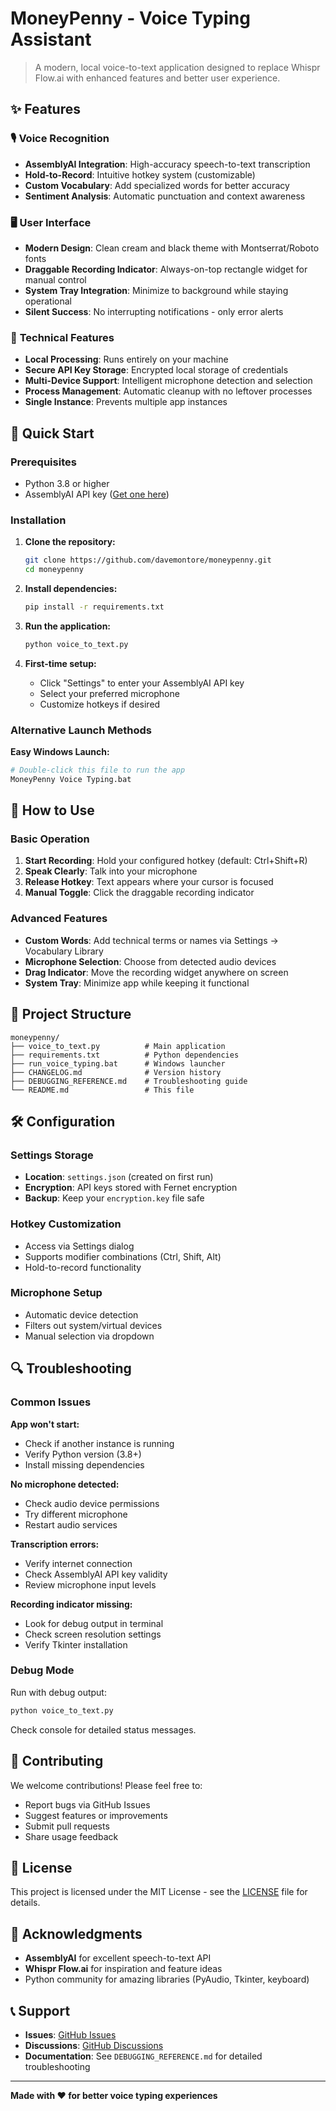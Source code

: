 # MoneyPenny - Voice Typing Assistant

> A modern, local voice-to-text application designed to replace Whispr Flow.ai with enhanced features and better user experience.

## ✨ Features

### 🎙️ **Voice Recognition**
- **AssemblyAI Integration**: High-accuracy speech-to-text transcription
- **Hold-to-Record**: Intuitive hotkey system (customizable)
- **Custom Vocabulary**: Add specialized words for better accuracy
- **Sentiment Analysis**: Automatic punctuation and context awareness

### 🖥️ **User Interface**
- **Modern Design**: Clean cream and black theme with Montserrat/Roboto fonts
- **Draggable Recording Indicator**: Always-on-top rectangle widget for manual control
- **System Tray Integration**: Minimize to background while staying operational
- **Silent Success**: No interrupting notifications - only error alerts

### 🔧 **Technical Features**
- **Local Processing**: Runs entirely on your machine
- **Secure API Key Storage**: Encrypted local storage of credentials
- **Multi-Device Support**: Intelligent microphone detection and selection
- **Process Management**: Automatic cleanup with no leftover processes
- **Single Instance**: Prevents multiple app instances

## 🚀 Quick Start

### Prerequisites
- Python 3.8 or higher
- AssemblyAI API key ([Get one here](https://www.assemblyai.com/))

### Installation

1. **Clone the repository:**
   ```bash
   git clone https://github.com/davemontore/moneypenny.git
   cd moneypenny
   ```

2. **Install dependencies:**
   ```bash
   pip install -r requirements.txt
   ```

3. **Run the application:**
   ```bash
   python voice_to_text.py
   ```

4. **First-time setup:**
   - Click "Settings" to enter your AssemblyAI API key
   - Select your preferred microphone
   - Customize hotkeys if desired

### Alternative Launch Methods

**Easy Windows Launch:**
```bash
# Double-click this file to run the app
MoneyPenny Voice Typing.bat
```

## 🎯 How to Use

### Basic Operation
1. **Start Recording**: Hold your configured hotkey (default: Ctrl+Shift+R)
2. **Speak Clearly**: Talk into your microphone
3. **Release Hotkey**: Text appears where your cursor is focused
4. **Manual Toggle**: Click the draggable recording indicator

### Advanced Features
- **Custom Words**: Add technical terms or names via Settings → Vocabulary Library
- **Microphone Selection**: Choose from detected audio devices
- **Drag Indicator**: Move the recording widget anywhere on screen
- **System Tray**: Minimize app while keeping it functional

## 📁 Project Structure

```
moneypenny/
├── voice_to_text.py          # Main application
├── requirements.txt          # Python dependencies
├── run_voice_typing.bat      # Windows launcher
├── CHANGELOG.md              # Version history
├── DEBUGGING_REFERENCE.md    # Troubleshooting guide
└── README.md                 # This file
```

## 🛠️ Configuration

### Settings Storage
- **Location**: `settings.json` (created on first run)
- **Encryption**: API keys stored with Fernet encryption
- **Backup**: Keep your `encryption.key` file safe

### Hotkey Customization
- Access via Settings dialog
- Supports modifier combinations (Ctrl, Shift, Alt)
- Hold-to-record functionality

### Microphone Setup
- Automatic device detection
- Filters out system/virtual devices
- Manual selection via dropdown

## 🔍 Troubleshooting

### Common Issues

**App won't start:**
- Check if another instance is running
- Verify Python version (3.8+)
- Install missing dependencies

**No microphone detected:**
- Check audio device permissions
- Try different microphone
- Restart audio services

**Transcription errors:**
- Verify internet connection
- Check AssemblyAI API key validity
- Review microphone input levels

**Recording indicator missing:**
- Look for debug output in terminal
- Check screen resolution settings
- Verify Tkinter installation

### Debug Mode
Run with debug output:
```bash
python voice_to_text.py
```
Check console for detailed status messages.

## 🤝 Contributing

We welcome contributions! Please feel free to:
- Report bugs via GitHub Issues
- Suggest features or improvements
- Submit pull requests
- Share usage feedback

## 📄 License

This project is licensed under the MIT License - see the [LICENSE](LICENSE) file for details.

## 🙏 Acknowledgments

- **AssemblyAI** for excellent speech-to-text API
- **Whispr Flow.ai** for inspiration and feature ideas
- Python community for amazing libraries (PyAudio, Tkinter, keyboard)

## 📞 Support

- **Issues**: [GitHub Issues](https://github.com/davemontore/moneypenny/issues)
- **Discussions**: [GitHub Discussions](https://github.com/davemontore/moneypenny/discussions)
- **Documentation**: See `DEBUGGING_REFERENCE.md` for detailed troubleshooting

---

**Made with ❤️ for better voice typing experiences**